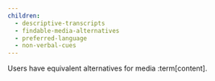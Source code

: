```yaml
---
children:
  - descriptive-transcripts
  - findable-media-alternatives
  - preferred-language
  - non-verbal-cues
---
```


Users have equivalent alternatives for media :term[content].
